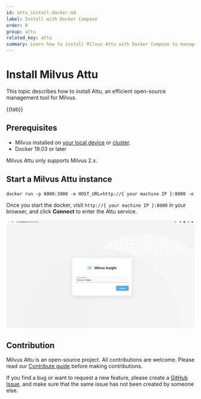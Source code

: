 ```yaml
---
id: attu_install-docker.md
label: Install with Docker Compose
order: 0
group: attu
related_key: attu
summary: Learn how to install Milvus Attu with Docker Compose to manage your Milvus service.
---
```


# Install Milvus Attu

This topic describes how to install Attu, an efficient open-source management tool for Milvus.

{{tab}}

## Prerequisites
- Milvus installed on [your local device](install_standalone-docker.md) or [cluster](install_cluster-docker.md).
- Docker 19.03 or later

<div class="alert note">
Milvus Attu only supports Milvus 2.x.
</div>

##  Start a Milvus Attu instance

```Apache
docker run -p 8000:3000 -e HOST_URL=http://{ your machine IP }:8000 -e MILVUS_URL={your machine IP}:19530 milvusdb/milvus-insight:latest
```

Once you start the docker, visit `http://{ your machine IP }:8000` in your browser, and click **Connect** to enter the Attu service.

![Attu_install](../../../../assets/insight_install.png)

## Contribution
Milvus Attu is an open-source project. All contributions are welcome. Please read our [Contribute guide](https://github.com/zilliztech/attu) before making contributions.

If you find a bug or want to request a new feature, please create a [GitHub Issue](https://github.com/zilliztech/attu), and make sure that the same issue has not been created by someone else.


